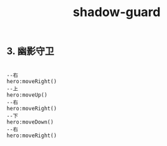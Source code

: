﻿---
layout: default
title: shadow-guard
---
## 3. 幽影守卫
```

--右
hero:moveRight()
--上
hero:moveUp()
--右
hero:moveRight()
--下
hero:moveDown()
--右
hero:moveRight()

```
